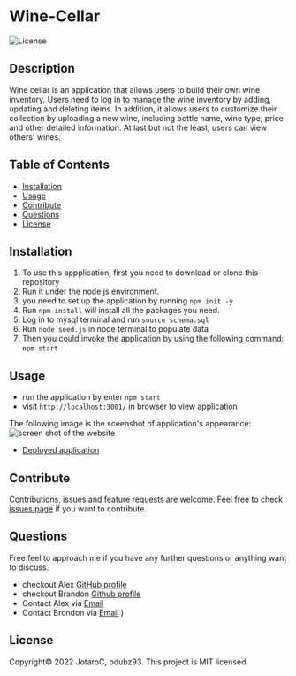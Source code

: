 
# Wine-Cellar
![License](https://img.shields.io/badge/License-MIT-blue.svg)


## Description

Wine cellar is an application that allows users to build their own wine inventory. Users need to log in to manage the wine inventory by adding, updating and deleting items. In addition, it allows users to customize their collection by uploading a new wine, including bottle name, wine type, price and other detailed information. At last but not the least, users can view others' wines. 

## Table of Contents 

- [Installation](#installation)
- [Usage](#usage)
- [Contribute](#contribute)
- [Questions](#questions)
- [License](#license)


## Installation

1. To use this appplication, first you need to download or clone this repository<br/>
2. Run it under the node.js environment. <br/>
3. you need to set up the application by running ``npm init -y``<br/>
4. Run ``npm install`` will install all the packages you need.<br/>
5. Log in to mysql terminal and run ``source schema.sql``
6. Run ``node seed.js`` in node terminal to populate data
7. Then you could invoke the application by using the following command: ``npm start``


## Usage
- run the application by enter ``npm start``
- visit ``http://localhost:3001/`` in browser to view application


The following image is the sceenshot of application's appearance:
![screen shot of the website](./assets/screenshot.png)

- [Deployed application](https://winecellar-app.herokuapp.com/)



## Contribute

Contributions, issues and feature requests are welcome.
Feel free to check [issues page](https://github.com/bdubz93/Wine-Cellar/issues) if you want to contribute.


## Questions

Free feel to approach me if you have any further questions or anything want to discuss.
- checkout Alex [GitHub profile](https://github.com/JotaroC)
- checkout Brandon [Github profile](https://github.com/bdubz93)
- Contact Alex via [Email](mailto:cxz980314@gmail.com)
- Contact Brondon via [Email](mailto:brandonwinkler@live.ca)
)


## License

Copyright© 2022 JotaroC, bdubz93.
This project is MIT licensed.
    
